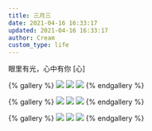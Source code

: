 ```yaml
---
title: 三月三
date: 2021-04-16 16:33:17
updated: 2021-04-16 16:33:17
author: Cream
custom_type: life
---
```


眼里有光，心中有你 [心]​​​​​​​​

{% gallery %}
![](https://wx2.sinaimg.cn/mw690/007MoDDugy1gpp4wgwf0jj30rs2sfu0y.jpg)
![](https://wx3.sinaimg.cn/mw690/007MoDDugy1gpp4win3xfj3222223e82.jpg)
![](https://wx4.sinaimg.cn/mw690/007MoDDugy1gpp4wks9rjj30rs5vbe84.jpg)
{% endgallery %}

{% gallery %}
![](https://wx2.sinaimg.cn/mw690/007MoDDugy1gpp4wxolkjj32402407wj.jpg)
![](https://wx3.sinaimg.cn/mw690/007MoDDugy1gpp4woufr0j326o1w0npe.jpg)
![](https://wx1.sinaimg.cn/mw690/007MoDDugy1gpp4wqeh13j31fi2714qq.jpg)
{% endgallery %}

{% gallery %}
![](https://wx1.sinaimg.cn/mw690/007MoDDugy1gpp4wsxqquj30rs557qv7.jpg)
![](https://wx3.sinaimg.cn/mw690/007MoDDugy1gpp4wn4dymj32402tchdv.jpg)
![](https://wx2.sinaimg.cn/mw690/007MoDDugy1gpp4wvdwi7j30rs5kgb2d.jpg)
{% endgallery %}